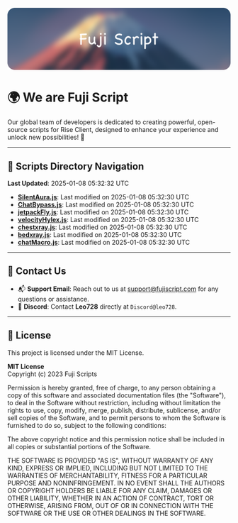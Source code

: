 ![Banner](.github/b.webp)

# 🌍 **We are Fuji Script**

Our global team of developers is dedicated to creating powerful, open-source scripts for Rise Client, designed to enhance your experience and unlock new possibilities! 🌟

---
<!-- SCRIPTS_NAVIGATION_START -->
## 📂 **Scripts Directory Navigation**

**Last Updated**: 2025-01-08 05:32:32 UTC

- **[SilentAura.js](scripts/SilentAura.js)**: Last modified on 2025-01-08 05:32:30 UTC
- **[ChatBypass.js](scripts/ChatBypass.js)**: Last modified on 2025-01-08 05:32:30 UTC
- **[jetpackFly.js](scripts/jetpackFly.js)**: Last modified on 2025-01-08 05:32:30 UTC
- **[velocityHylex.js](scripts/velocityHylex.js)**: Last modified on 2025-01-08 05:32:30 UTC
- **[chestxray.js](scripts/chestxray.js)**: Last modified on 2025-01-08 05:32:30 UTC
- **[bedxray.js](scripts/bedxray.js)**: Last modified on 2025-01-08 05:32:30 UTC
- **[chatMacro.js](scripts/chatMacro.js)**: Last modified on 2025-01-08 05:32:30 UTC

<!-- SCRIPTS_NAVIGATION_END -->

---

## 💬 **Contact Us**  
- 📬 **Support Email**: Reach out to us at [support@fujiscript.com](mailto:support@fujiscript.com) for any questions or assistance.  
- 💬 **Discord**: Contact **Leo728** directly at `Discord@leo728`.

---

## 📜 **License**

This project is licensed under the MIT License.  

**MIT License**  
Copyright (c) 2023 Fuji Scripts  

Permission is hereby granted, free of charge, to any person obtaining a copy of this software and associated documentation files (the "Software"), to deal in the Software without restriction, including without limitation the rights to use, copy, modify, merge, publish, distribute, sublicense, and/or sell copies of the Software, and to permit persons to whom the Software is furnished to do so, subject to the following conditions:  

The above copyright notice and this permission notice shall be included in all copies or substantial portions of the Software.  

THE SOFTWARE IS PROVIDED "AS IS", WITHOUT WARRANTY OF ANY KIND, EXPRESS OR IMPLIED, INCLUDING BUT NOT LIMITED TO THE WARRANTIES OF MERCHANTABILITY, FITNESS FOR A PARTICULAR PURPOSE AND NONINFRINGEMENT. IN NO EVENT SHALL THE AUTHORS OR COPYRIGHT HOLDERS BE LIABLE FOR ANY CLAIM, DAMAGES OR OTHER LIABILITY, WHETHER IN AN ACTION OF CONTRACT, TORT OR OTHERWISE, ARISING FROM, OUT OF OR IN CONNECTION WITH THE SOFTWARE OR THE USE OR OTHER DEALINGS IN THE SOFTWARE.  
